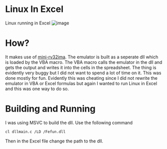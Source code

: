 # Linux In Excel
Linux running in Excel
![image](https://github.com/user-attachments/assets/da567dcd-90bb-426a-b5c5-f7ee74055b6a)


# How?
It makes use of [mini-rv32ima](https://github.com/cnlohr/mini-rv32ima). 
The emulator is built as a seperate dll which is loaded by the VBA macro. The VBA macro calls the emulator in the dll and gets the output and writes it into the cells in the spreadsheet.
The thing is evidently very buggy but I did not want to spend a lot of time on it. This was done mostly for fun. Evidently this was cheating since I did not rewrite the emulator in VBA or Excel formulas but again I wanted to run Linux in Excel and this was one way to do so.

# Building and Running
I was using MSVC to build the dll.
Use the following command
```
cl dllmain.c /LD /Fefun.dll
```
Then in the Excel file change the path to the dll.
